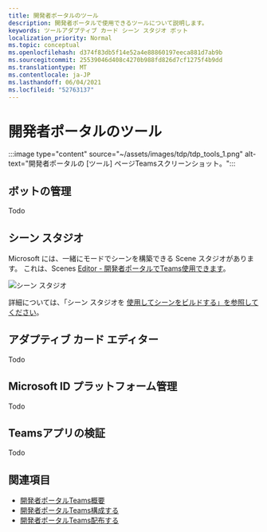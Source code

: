```yaml
---
title: 開発者ポータルのツール
description: 開発者ポータルで使用できるツールについて説明します。
keywords: ツールアダプティブ カード シーン スタジオ ボット
localization_priority: Normal
ms.topic: conceptual
ms.openlocfilehash: d374f83db5f14e52a4e88860197eeca881d7ab9b
ms.sourcegitcommit: 25539046d408c4270b988fd826d7cf1275f4b9dd
ms.translationtype: MT
ms.contentlocale: ja-JP
ms.lasthandoff: 06/04/2021
ms.locfileid: "52763137"
---
```

# <a name="tools-in-developer-portal"></a>開発者ポータルのツール

:::image type="content" source="~/assets/images/tdp/tdp_tools_1.png" alt-text="開発者ポータルの [ツール] ページTeamsスクリーンショット。":::

## <a name="bot-management"></a>ボットの管理

Todo

## <a name="scene-studio"></a>シーン スタジオ

Microsoft には、一緒にモードでシーンを構築できる Scene スタジオがあります。 これは、Scenes [Editor - 開発者ポータルでTeams使用できます](https://dev.teams.microsoft.com/scenes)。

![シーン スタジオ](~/assets/images/apps-in-meetings/scene-design-studio.png)

詳細については、「シーン スタジオを [使用してシーンをビルドする」を参照してください](../apps-in-teams-meetings/teams-together-mode.md#build-a-scene-using-the-scene-studio)。

## <a name="adaptive-card-editor"></a>アダプティブ カード エディター

Todo

## <a name="microsoft-identity-platform-management"></a>Microsoft ID プラットフォーム管理

Todo

## <a name="teams-store-app-validation"></a>Teamsアプリの検証

Todo

## <a name="see-also"></a>関連項目

* [開発者ポータルTeams概要](~/concepts/build-and-test/teams-developer-portal.md)
* [開発者ポータルTeams構成する](~/concepts/tdp-configuration.md)
* [開発者ポータルTeams配布する](~/concepts/tdp-distribute.md)